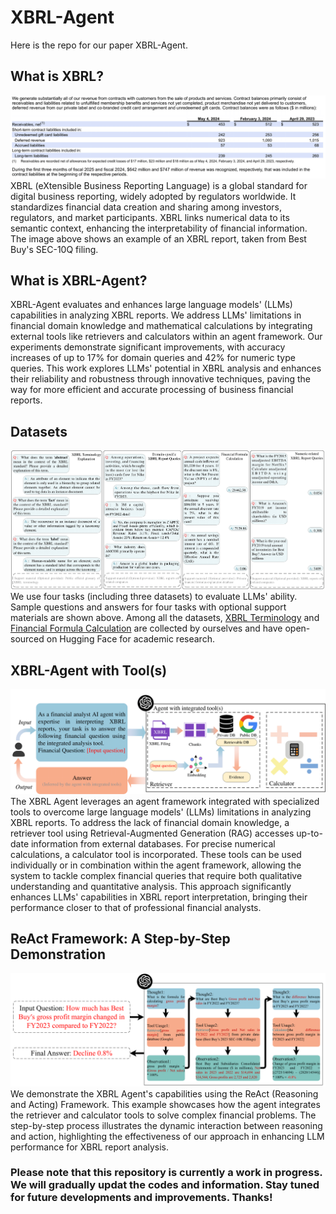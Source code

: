 # XBRL-Agent
Here is the repo for our paper XBRL-Agent.

## What is XBRL?
![image](./Figures/bby.png)
XBRL (eXtensible Business Reporting Language) is a global standard for digital business reporting, widely adopted by regulators worldwide. It standardizes financial data creation and sharing among investors, regulators, and market participants. XBRL links numerical data to its semantic context, enhancing the interpretability of financial information. The image above shows an example of an XBRL report, taken from Best Buy's SEC-10Q filing.

## What is XBRL-Agent?
XBRL-Agent evaluates and enhances large language models' (LLMs) capabilities in analyzing XBRL reports. We address LLMs' limitations in financial domain knowledge and mathematical calculations by integrating external tools like retrievers and calculators within an agent framework. Our experiments demonstrate significant improvements, with accuracy increases of up to 17% for domain queries and 42% for numeric type queries. This work explores LLMs' potential in XBRL analysis and enhances their reliability and robustness through innovative techniques, paving the way for more efficient and accurate processing of business financial reports.

## Datasets
![image](./Figures/datasets.png)
We use four tasks (including three datasets) to evaluate LLMs' ability. Sample questions and answers for four tasks with optional support materials are shown above. Among all the datasets, [XBRL Terminology](https://huggingface.co/datasets/KirkHan/XBRL_Terminology) and [Financial Formula Calculation](https://huggingface.co/datasets/KirkHan/XBRL_Formula_Calculation) are collected by ourselves and have open-sourced on Hugging Face for academic research.

## XBRL-Agent with Tool(s)
![image](./Figures/tool.png)
The XBRL Agent leverages an agent framework integrated with specialized tools to overcome large language models' (LLMs) limitations in analyzing XBRL reports. To address the lack of financial domain knowledge, a retriever tool using Retrieval-Augmented Generation (RAG) accesses up-to-date information from external databases. For precise numerical calculations, a calculator tool is incorporated. These tools can be used individually or in combination within the agent framework, allowing the system to tackle complex financial queries that require both qualitative understanding and quantitative analysis. This approach significantly enhances LLMs' capabilities in XBRL report interpretation, bringing their performance closer to that of professional financial analysts.

## ReAct Framework: A Step-by-Step Demonstration
![image](./Figures/react.png)
We demonstrate the XBRL Agent's capabilities using the ReAct (Reasoning and Acting) Framework. This example showcases how the agent integrates the retriever and calculator tools to solve complex financial problems. The step-by-step process illustrates the dynamic interaction between reasoning and action, highlighting the effectiveness of our approach in enhancing LLM performance for XBRL report analysis.

### Please note that this repository is currently a work in progress. We will gradually updat the codes and information. Stay tuned for future developments and improvements. Thanks!
